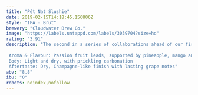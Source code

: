 ```yaml
---
title: "Pét Nat Slushie"
date: 2019-02-15T14:18:45.156806Z
style: "IPA - Brut"
brewery: "Cloudwater Brew Co."
image: "https://labels.untappd.com/labels/3039704?size=hd"
rating: "3.91"
description: "The second in a series of collaborations ahead of our first festival, Friends & Family & Beer. This unusual beer, created with Evil Twin, fuses a tart, fruity kettle sour with the dryness and complex acidity of Champagne. We did this by blending a passion fruit, mango and pineapple sour with a grape juice-infused Brut IPA fermented using Champagne yeast.  Aroma & Flavour: Passion fruit leads, supported by pineapple, mango and grape, Buck's Fizz character, complex acidity Body: Light and dry, with prickling carbonation Aftertaste: Dry, Champagne-like finish with lasting grape notes"
abv: "8.8"
ibu: "0"
robots: noindex,nofollow
---
```

